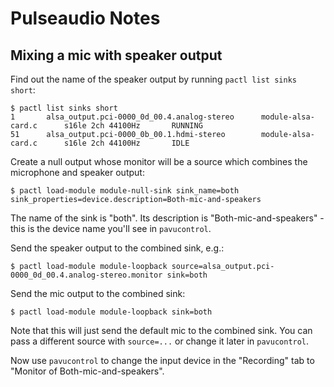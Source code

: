 # Pulseaudio Notes

## Mixing a mic with speaker output

Find out the name of the speaker output by running `pactl list sinks short`:
```
$ pactl list sinks short
1       alsa_output.pci-0000_0d_00.4.analog-stereo      module-alsa-card.c      s16le 2ch 44100Hz       RUNNING
51      alsa_output.pci-0000_0b_00.1.hdmi-stereo        module-alsa-card.c      s16le 2ch 44100Hz       IDLE
```

Create a null output whose monitor will be a source which combines the microphone and speaker output:
```
$ pactl load-module module-null-sink sink_name=both sink_properties=device.description=Both-mic-and-speakers
```

The name of the sink is "both". Its description is "Both-mic-and-speakers" - this is the device name you'll see in `pavucontrol`.

Send the speaker output to the combined sink, e.g.:
```
$ pactl load-module module-loopback source=alsa_output.pci-0000_0d_00.4.analog-stereo.monitor sink=both
```

Send the mic output to the combined sink:
```
$ pactl load-module module-loopback sink=both
```

Note that this will just send the default mic to the combined sink. You can pass a different source with `source=...` or change it later in `pavucontrol`.

Now use `pavucontrol` to change the input device in the "Recording" tab to "Monitor of Both-mic-and-speakers".
